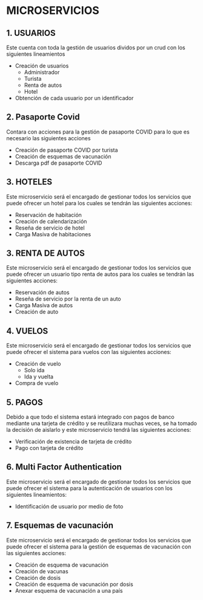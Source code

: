 # MICROSERVICIOS

## 1. USUARIOS
Este cuenta con toda la gestión de usuarios dividos por un crud con los siguientes lineamientos
- Creación de usuarios
    - Administrador
    - Turista
    - Renta de autos
    - Hotel
- Obtención de cada usuario por un identificador

## 2. Pasaporte Covid
Contara con acciones para la gestión de pasaporte COVID para lo que es necesario las siguientes acciones
- Creación de pasaporte COVID por turista
- Creación de esquemas de vacunación
- Descarga pdf de pasaporte COVID

## 3. HOTELES
Este microservicio será el encargado de gestionar todos los servicios que puede ofrecer un hotel para los cuales se tendrán las siguientes acciones:
- Reservación de habitación
- Creación de calendarización
- Reseña de servicio de hotel
- Carga Masiva de habitaciones

## 3. RENTA DE AUTOS
Este microservicio será el encargado de gestionar todos los servicios que puede ofrecer un usuario tipo renta de autos para los cuales se tendrán las siguientes acciones:
- Reservación de autos
- Reseña de servicio por la renta de un auto
- Carga Masiva de autos
- Creación de auto

## 4. VUELOS
Este microservicio será el encargado de gestionar todos los servicios que puede ofrecer el sistema para vuelos con las siguientes acciones:
- Creación de vuelo 
    - Solo ida
    - Ida y vuelta
- Compra de vuelo

## 5. PAGOS
Debido a que todo el sistema estará integrado con pagos de banco mediante una tarjeta de crédito y se reutilizara muchas veces, se ha tomado la decisión de aislarlo y este microservicio tendrá las siguientes acciones:
- Verificación de existencia de tarjeta de crédito
- Pago con tarjeta de crédito

## 6. Multi Factor Authentication
Este microservicio será el encargado de gestionar todos los servicios que puede ofrecer el sistema para la autenticación de usuarios con los siguientes lineamientos:
- Identificación de usuario por medio de foto

## 7. Esquemas de vacunación
Este microservicio será el encargado de gestionar todos los servicios que puede ofrecer el sistema para la gestión de esquemas de vacunación con las siguientes acciones:
- Creación de esquema de vacunación
- Creación de vacunas
- Creación de dosis
- Creación de esquema de vacunación por dosis
- Anexar esquema de vacunación a una país
